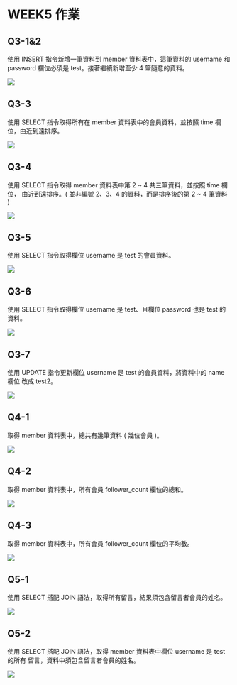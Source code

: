 WEEK5 作業
===
## Q3-1&2
使用 INSERT 指令新增一筆資料到 member 資料表中，這筆資料的 username 和 
password 欄位必須是 test。接著繼續新增至少 4 筆隨意的資料。

![](https://github.com/js150422/wehelpassignments/blob/main/week5/Q3-1&2.jpg?raw=true)

## Q3-3
使用 SELECT 指令取得所有在 member 資料表中的會員資料，並按照 time 欄位，由近到遠排序。

![](https://github.com/js150422/wehelpassignments/week5/Q3-3.jpg?raw=true)

## Q3-4
使用 SELECT 指令取得 member 資料表中第 2 ~ 4 共三筆資料，並按照 time 欄位，
由近到遠排序。( 並非編號 2、3、4 的資料，而是排序後的第 2 ~ 4 筆資料 )

![](https://github.com/js150422/wehelpassignments/week5/Q3-4.jpg?raw=true)

## Q3-5
使用 SELECT 指令取得欄位 username 是 test 的會員資料。

![](https://github.com/js150422/wehelpassignments/week5/Q3-5.jpg?raw=true)

## Q3-6
使用 SELECT 指令取得欄位 username 是 test、且欄位 password 也是 test 的資料。

![](https://github.com/js150422/wehelpassignments/week5/Q3-6.jpg?raw=true)

## Q3-7
使用 UPDATE 指令更新欄位 username 是 test 的會員資料，將資料中的 name 欄位
改成 test2。

![](https://github.com/js150422/wehelpassignments/week5/Q3-7.jpg?raw=true)

## Q4-1
取得 member 資料表中，總共有幾筆資料 ( 幾位會員 )。

![](https://github.com/js150422/wehelpassignments/week5/Q4-1.jpg?raw=true)

## Q4-2
取得 member 資料表中，所有會員 follower_count 欄位的總和。

![](https://github.com/js150422/wehelpassignments/week5/Q4-2.jpg?raw=true)

## Q4-3
取得 member 資料表中，所有會員 follower_count 欄位的平均數。

![](https://github.com/js150422/wehelpassignments/week5/Q4-3.jpg?raw=true)

## Q5-1
使用 SELECT 搭配 JOIN 語法，取得所有留言，結果須包含留言者會員的姓名。

![](https://github.com/js150422/wehelpassignments/week5/Q5-1.jpg?raw=true)

## Q5-2
使用 SELECT 搭配 JOIN 語法，取得 member 資料表中欄位 username 是 test 的所有
留言，資料中須包含留言者會員的姓名。

![](https://github.com/js150422/wehelpassignments/week5/Q5-2.jpg?raw=true)
